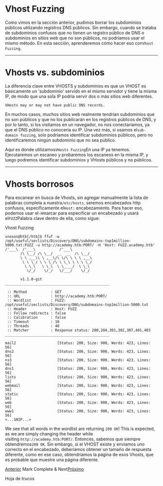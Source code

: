 # Vhost Fuzzing

Como vimos en la sección anterior, pudimos borrar los subdominios públicos utilizando registros DNS públicos. Sin embargo, cuando se trataba de subdominios confusos que no tienen un registro público de DNS o subdominios en sitios web que no son públicos, no podríamos usar el mismo método. En esta sección, aprenderemos cómo hacer eso con`Vhost Fuzzing`.

---

# **Vhosts vs. subdominios**

La diferencia clave entre VHOSTS y subdominios es que un VHOST es básicamente un 'subdominio' servido en el mismo servidor y tiene la misma IP, de modo que una sola IP podría servir dos o más sitios web diferentes.

`VHosts may or may not have public DNS records.`

En muchos casos, muchos sitios web realmente tendrían subdominios que no son públicos y que no los publicarán en los registros públicos de DNS, y por lo tanto, si los visitamos en un navegador, no nos conectaríamos, ya que el DNS público no conocería su IP. Una vez más, si usamos el`sub-domain fuzzing`, solo podríamos identificar subdominios públicos, pero no identificaremos ningún subdominio que no sea público.

Aquí es donde utilizamos`VHosts Fuzzing`En una IP ya tenemos. Ejecutaremos un escaneo y probaremos los escaneos en la misma IP, y luego podremos identificar subdominios y VHosts públicos y no públicos.

---

# **Vhosts borrosos**

Para escanear en busca de Vhosts, sin agregar manualmente la lista de palabras completa a nuestra`/etc/hosts`, seremos encabezados http confusos, específicamente el`Host:` encabezamiento. Para hacer eso, podemos usar el`-H`marcar para especificar un encabezado y usará el`FUZZ`Palabra clave dentro de ella, como sigue:

Vhost Fuzzing

```
xnoxos@htb[/htb]$ ffuf -w /opt/useful/seclists/Discovery/DNS/subdomains-top1million-5000.txt:FUZZ -u http://academy.htb:PORT/ -H 'Host: FUZZ.academy.htb'        /'___\  /'___\           /'___\
       /\ \__/ /\ \__/  __  __  /\ \__/
       \ \ ,__\\ \ ,__\/\ \/\ \ \ \ ,__\
        \ \ \_/ \ \ \_/\ \ \_\ \ \ \ \_/
         \ \_\   \ \_\  \ \____/  \ \_\
          \/_/    \/_/   \/___/    \/_/

       v1.1.0-git
________________________________________________

 :: Method           : GET
 :: URL              : http://academy.htb:PORT/
 :: Wordlist         : FUZZ: /opt/useful/seclists/Discovery/DNS/subdomains-top1million-5000.txt
 :: Header           : Host: FUZZ
 :: Follow redirects : false
 :: Calibration      : false
 :: Timeout          : 10
 :: Threads          : 40
 :: Matcher          : Response status: 200,204,301,302,307,401,403
________________________________________________

mail2                   [Status: 200, Size: 900, Words: 423, Lines: 56]
dns2                    [Status: 200, Size: 900, Words: 423, Lines: 56]
ns3                     [Status: 200, Size: 900, Words: 423, Lines: 56]
dns1                    [Status: 200, Size: 900, Words: 423, Lines: 56]
lists                   [Status: 200, Size: 900, Words: 423, Lines: 56]
webmail                 [Status: 200, Size: 900, Words: 423, Lines: 56]
static                  [Status: 200, Size: 900, Words: 423, Lines: 56]
web                     [Status: 200, Size: 900, Words: 423, Lines: 56]
www1                    [Status: 200, Size: 900, Words: 423, Lines: 56]
<...SNIP...>

```

We see that all words in the wordlist are returning `200 OK`! This is expected, as we are simply changing the header while visiting `http://academy.htb:PORT/`. Entonces, sabemos que siempre obtendremos`200 OK`. Sin embargo, si el VHOST existe y enviamos uno correcto en el encabezado, deberíamos obtener un tamaño de respuesta diferente, como en ese caso, obtendríamos la página de esos Vhosts, que es probable que muestre una página diferente.

[Anterior](https://academy.hackthebox.com/module/54/section/488) Mark Complete & Next[Próximo](https://academy.hackthebox.com/module/54/section/502)

Hoja de trucos